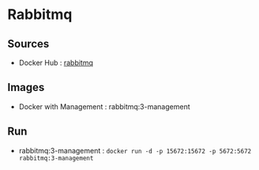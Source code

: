 # Rabbitmq

## Sources
* Docker Hub : [rabbitmq](https://hub.docker.com/_/rabbitmq/)

## Images
* Docker with Management : rabbitmq:3-management

## Run
* rabbitmq:3-management : `docker run -d -p 15672:15672 -p 5672:5672 rabbitmq:3-management`  
